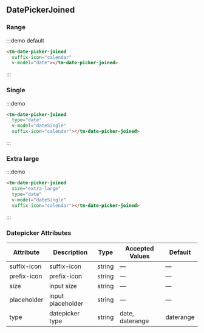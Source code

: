 <script>
  export default {
    data: function () {
      return {
        date: null,
        dateSingle: ''
      }
    }
  }
</script>
## DatePickerJoined

### Range

:::demo default

```html
<tm-date-picker-joined
  suffix-icon="calendar"
  v-model="date"></tm-date-picker-joined>

```
:::


### Single

:::demo 
```html
<tm-date-picker-joined
  type="date"
  v-model="dateSingle"
  suffix-icon="calendar"></tm-date-picker-joined>
```
:::

### Extra large

:::demo 
```html
<tm-date-picker-joined
  size="extra-large"
  type="date"
  v-model="dateSingle"
  suffix-icon="calendar"></tm-date-picker-joined>
```
:::


### Datepicker Attributes
| Attribute      | Description          | Type      | Accepted Values       | Default  |
|---------- |-------------- |---------- |--------------------------------  |-------- |
| suffix-icon | suffix-icon | string | — | — |
| prefix-icon | prefix-icon | string | — | — |
| size | input size | string | — | — |
| placeholder | input placeholder | string | — | — |
| type | datepicker type | string | date, daterange | daterange |
